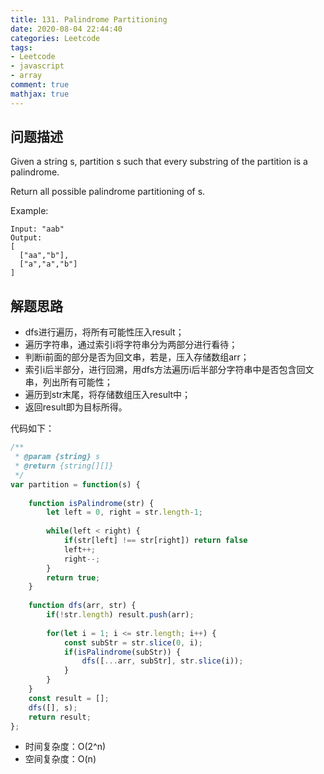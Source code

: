 ```yaml
---
title: 131. Palindrome Partitioning
date: 2020-08-04 22:44:40
categories: Leetcode
tags: 
- Leetcode
- javascript
- array
comment: true
mathjax: true
---
```


## 问题描述

Given a string s, partition s such that every substring of the partition is a palindrome.

Return all possible palindrome partitioning of s.

Example:

```
Input: "aab"
Output:
[
  ["aa","b"],
  ["a","a","b"]
]
```
<!--more-->
## 解题思路

- dfs进行遍历，将所有可能性压入result；
- 遍历字符串，通过索引i将字符串分为两部分进行看待；
- 判断i前面的部分是否为回文串，若是，压入存储数组arr；
- 索引i后半部分，进行回溯，用dfs方法遍历i后半部分字符串中是否包含回文串，列出所有可能性；
- 遍历到str末尾，将存储数组压入result中；
- 返回result即为目标所得。


代码如下：

```JavaScript
/**
 * @param {string} s
 * @return {string[][]}
 */
var partition = function(s) {
    
    function isPalindrome(str) {
        let left = 0, right = str.length-1;
        
        while(left < right) {
            if(str[left] !== str[right]) return false
            left++;
            right--;
        }
        return true;
    }
    
    function dfs(arr, str) {
        if(!str.length) result.push(arr);
        
        for(let i = 1; i <= str.length; i++) {
            const subStr = str.slice(0, i);
            if(isPalindrome(subStr)) {
                dfs([...arr, subStr], str.slice(i));
            }
        }
    }
    const result = [];
    dfs([], s);
    return result;
};
```

- 时间复杂度：O(2^n)
- 空间复杂度：O(n)